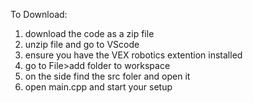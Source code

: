 To Download:

1. download the code as a zip file
2. unzip file and go to VScode
3. ensure you have the VEX robotics extention installed
4. go to File>add folder to workspace
5. on the side find the src foler and open it
6. open main.cpp and start your setup
